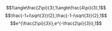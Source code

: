 $$1\angle\frac{2\pi}{3},1\angle\frac{4\pi}{3},1$$
$$\frac{-1+i\sqrt{3}}{2},\frac{-1-i\sqrt{3}}{2},1$$
$$e^{\frac{2\pi}{3}i},e^{-\frac{2\pi}{3}i},1$$
